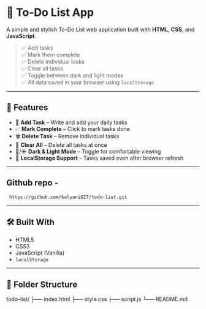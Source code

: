 # 📝 To-Do List App

A simple and stylish To-Do List web application built with **HTML**, **CSS**, and **JavaScript**.

> ✅ Add tasks  
> ✅ Mark them complete  
> ✅ Delete individual tasks  
> ✅ Clear all tasks  
> ✅ Toggle between dark and light modes  
> ✅ All data saved in your browser using `localStorage`

---

## 🌟 Features

- 🧾 **Add Task** – Write and add your daily tasks  
- ✅ **Mark Complete** – Click to mark tasks done  
- 🗑️ **Delete Task** – Remove individual tasks  
- 🚮 **Clear All** – Delete all tasks at once  
- 🌙/☀️ **Dark & Light Mode** – Toggle for comfortable viewing  
- 💾 **LocalStorage Support** – Tasks saved even after browser refresh

---

## Github repo - 
     https://github.com/kalyaniG27/todo-list.git

---

## 🛠️ Built With

- HTML5
- CSS3
- JavaScript (Vanilla)
- `localStorage`

---

## 📁 Folder Structure

   todo-list/
├── index.html
├── style.css
├── script.js
└── README.md
